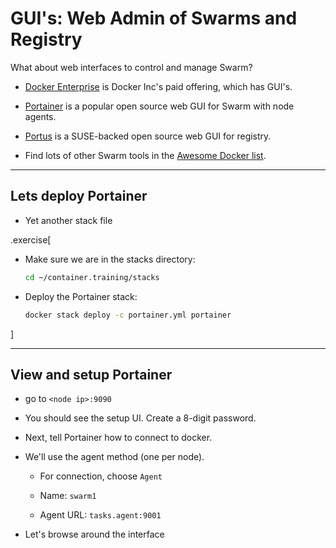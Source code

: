 # GUI's: Web Admin of Swarms and Registry

What about web interfaces to control and manage Swarm?

- [Docker Enterprise](https://www.docker.com/products/docker-enterprise) is Docker Inc's paid offering, which has GUI's.

- [Portainer](https://portainer.io) is a popular open source web GUI for Swarm with node agents.

- [Portus](http://port.us.org) is a SUSE-backed open source web GUI for registry.

- Find lots of other Swarm tools in the [Awesome Docker list](http://awesome-docker.netlify.com).

---

## Lets deploy Portainer

- Yet another stack file

.exercise[

- Make sure we are in the stacks directory:
  ```bash
  cd ~/container.training/stacks
  ```

- Deploy the Portainer stack:
  ```bash
  docker stack deploy -c portainer.yml portainer
  ```

]

---

## View and setup Portainer

- go to `<node ip>:9090`

- You should see the setup UI. Create a 8-digit password.

- Next, tell Portainer how to connect to docker.

- We'll use the agent method (one per node).

  - For connection, choose `Agent`

  - Name: `swarm1`

  - Agent URL: `tasks.agent:9001`

- Let's browse around the interface
